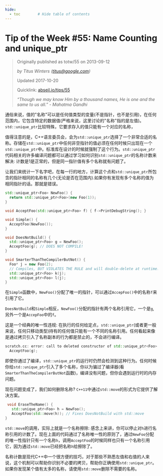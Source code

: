 ```yaml
---
hide:
  - toc        # Hide table of contents
---
```

# Tip of the Week #55: Name Counting and unique_ptr

> Originally published as totw/55 on 2013-09-12
>
> *by Titus Winters (titus@google.com)*
>
> Updated 2017-10-20
>
> Quicklink: [abseil.io/tips/55](https://abseil.io/tips/55)
>
> *“Though we may know Him by a thousand names, He is one and the same to us all.” - Mahatma Gandhi*

通俗来说，值的"名称"可以是任何值类型的变量(不是指针，也不是引用)，在任何范围内，它包含特定的数据值(严格来说，这里讨论的"名称"指的是左值)。`std::unique_ptr`比较特殊，它要求存入的值只能有一个对应的名称，

值得注意的是，C++语言委员会，会为`std::unique_ptr`选择了一个非常合适的名称。存储在`std::unique_ptr`中任何非空指针的值必须在任何时候只出现在一个`std::unique_ptr`中。标准库在设计的时候就强制了这个行为。`std::unique_ptr`代码相关的许多编译问题都可以通过学习如何识别`std::unique_ptr`的名称计数来解决: 计数是1是正常的，但是同一指针值有多个名称就有问题了。

让我们来统计一下名字吧，在每一行的地方，计算这个点和`std::unique_ptr`所包含的指针相同的名称有几个(无论是否在范围内).如果你有发现有多个名称的值为相同指针的话。那就是错误。

```cpp
std::unique_ptr<Foo> NewFoo() {
  return std::unique_ptr<Foo>(new Foo(1));
}

void AcceptFoo(std::unique_ptr<Foo> f) { f->PrintDebugString(); }

void Simple() {
  AcceptFoo(NewFoo());
}

void DoesNotBuild() {
  std::unique_ptr<Foo> g = NewFoo();
  AcceptFoo(g); // DOES NOT COMPILE!
}

void SmarterThanTheCompilerButNot() {
  Foo* j = new Foo(2);
  // Compiles, BUT VIOLATES THE RULE and will double-delete at runtime.
  std::unique_ptr<Foo> k(j);
  std::unique_ptr<Foo> l(j);
}

```
在`Simple`函数中，`NewFoo()`分配了唯一的指针，可以通过`AccepFoo()`中的名称`f`来引用了它。

`DoesNotBuild`和`Simple`相反，`NewFoo()`分配的指针有两个名称引用它，一个是`g`,另外一个是`AccepFoo`中的`f`。

这是一个经典的唯一性违规: 在执行的任何给定点，`std::unique_ptr`(或者更一般来说，任何只移动类型)持有的任何值只能有一个不同的名称引用。任何看起来像是通过拷贝引入了名称副本的行为都是禁止的，不会进行编译。

```cpp
scratch.cc: error: call to deleted constructor of std::unique_ptr<Foo>'
  AcceptFoo(g);
```
即使你通过了编译，`std::unique_ptr`的运行时仍然会检测到这种行为。任何时候你给`std::unique_ptr`引入了多个名称，你以为骗过了编译器(看`SmarterThanTheCompilerButNot`函数)，编译没有问题，但你会遇到运行时的内存问题。

现在问题变成了，我们如何删除名称? `C++11`中通过`std::move`的形式为它提供了解决方案。

```cpp
 void EraseTheName() {
   std::unique_ptr<Foo> h = NewFoo();
   AcceptFoo(std::move(h)); // Fixes DoesNotBuild with std::move
}
```

`std::move`的调用，实际上就是一个名称擦除: 感念上来讲，你可以停止对`h`进行名称引用的计数了。现在上面的代码通过了名称唯一性的原则了，通过`NewFoo`分配的唯一性指针只有一个名称`h`，调用`AcceptFoo`的时候同样也只有一个名称引用它，因为通过`std::move`已经把名称`h`给擦除了。

名称计数是现代C++中一个很方便的技巧，对于那些不熟悉左值和右值的人来说，这个机制可以帮助你识别不必要的拷贝，帮助你正确使用`std::unique_ptr`。如果你发现某个值有太多的名称，请使用`std::move`删除不需要的名称。
